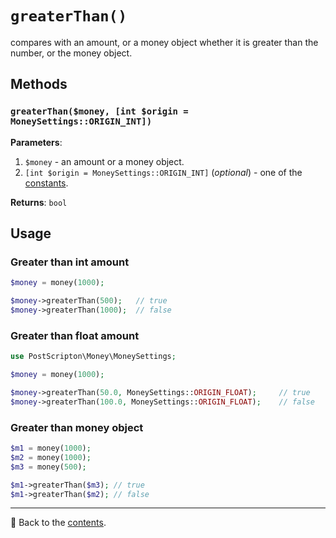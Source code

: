 # `greaterThan()`

сompares with an amount, or a money object whether it is greater than the number, or the money object.

## Methods

### `greaterThan($money, [int $origin = MoneySettings::ORIGIN_INT])`
**Parameters**:
1. `$money` - an amount or a money object.
2. `[int $origin = MoneySettings::ORIGIN_INT]` (*optional*) - one of the [constants](/docs/02_settings/origin.md#constants).

**Returns**: `bool`

## Usage

### Greater than int amount

```php
$money = money(1000);

$money->greaterThan(500);   // true
$money->greaterThan(1000);  // false
```

### Greater than float amount

```php
use PostScripton\Money\MoneySettings;

$money = money(1000);

$money->greaterThan(50.0, MoneySettings::ORIGIN_FLOAT);     // true
$money->greaterThan(100.0, MoneySettings::ORIGIN_FLOAT);    // false
```

### Greater than money object

```php
$m1 = money(1000);
$m2 = money(1000);
$m3 = money(500);

$m1->greaterThan($m3); // true
$m1->greaterThan($m2); // false
```

---

📌 Back to the [contents](/docs/04_money/README.md).
